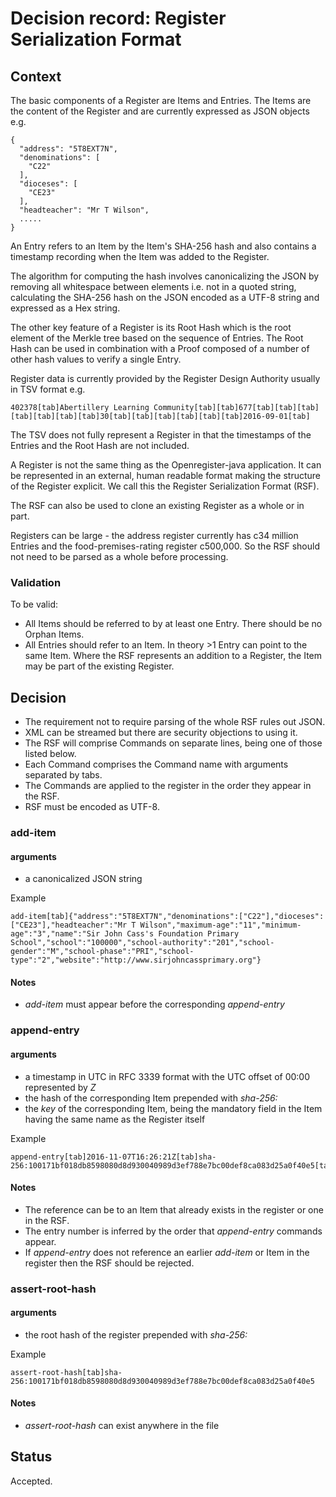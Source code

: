 # Decision record: Register Serialization Format

## Context ##

The basic components of a Register are Items and Entries. The Items are the content of the Register and are currently expressed as JSON objects e.g.

    {
      "address": "5T8EXT7N",
      "denominations": [
        "C22"
      ],
      "dioceses": [
        "CE23"
      ],
      "headteacher": "Mr T Wilson",
      .....
    }

An Entry refers to an Item by the Item's SHA-256 hash and also contains a timestamp recording when the Item was added to the Register.

The algorithm for computing the hash involves canonicalizing the JSON by removing all whitespace between elements i.e. not in a quoted string, calculating the SHA-256 hash on the JSON encoded as a UTF-8 string and expressed as a Hex string.

The other key feature of a Register is its Root Hash which is the root element of the Merkle tree based on the sequence of Entries. The Root Hash can be used in combination with a Proof composed of a number of other hash values to verify a single Entry.

Register data is currently provided by the Register Design Authority usually in TSV format e.g.

    402378[tab]Abertillery Learning Community[tab][tab]677[tab][tab][tab]  [tab][tab][tab][tab]30[tab][tab][tab][tab][tab][tab]2016-09-01[tab]

The TSV does not fully represent a Register in that the timestamps of the Entries and the Root Hash are not included.

A Register is not the same thing as the Openregister-java application. It can be represented in an external, human readable format making the structure of the Register explicit. We call this the Register Serialization Format (RSF).

The RSF can also be used to clone an existing Register as a whole or in part.

Registers can be large - the address register currently has c34 million Entries and the food-premises-rating register c500,000. So the RSF should not need to be parsed as a whole before processing.

### Validation

To be valid:

- All Items should be referred to by at least one Entry. There should be no Orphan Items.
- All Entries should refer to an Item. In theory >1 Entry can point to the same Item. Where the RSF represents an addition to a Register, the Item may be part of the existing Register.


## Decision ##

- The requirement not to require parsing of the whole RSF rules out JSON.
- XML can be streamed but there are security objections to using it.
- The RSF will comprise Commands on separate lines, being one of those listed below.
- Each Command comprises the Command name with arguments separated by tabs.
- The Commands are applied to the register in the order they appear in the RSF.
- RSF must be encoded as UTF-8.

### add-item

#### arguments

- a canonicalized JSON string

Example

    add-item[tab]{"address":"5T8EXT7N","denominations":["C22"],"dioceses":["CE23"],"headteacher":"Mr T Wilson","maximum-age":"11","minimum-age":"3","name":"Sir John Cass's Foundation Primary School","school":"100000","school-authority":"201","school-gender":"M","school-phase":"PRI","school-type":"2","website":"http://www.sirjohncassprimary.org"}

#### Notes

- *add-item* must appear before the corresponding *append-entry*

### append-entry

#### arguments

- a timestamp in UTC in RFC 3339 format with the UTC offset of 00:00 represented by *Z*
- the hash of the corresponding Item prepended with *sha-256:*
- the *key* of the corresponding Item, being the mandatory field in the Item having the same name as the Register itself

Example

    append-entry[tab]2016-11-07T16:26:21Z[tab]sha-256:100171bf018db8598080d8d930040989d3ef788e7bc00def8ca083d25a0f40e5[tab]5T8EXT7N

#### Notes

- The reference can be to an Item that already exists in the register or one in the RSF.
- The entry number is inferred by the order that *append-entry* commands appear.
- If  *append-entry* does not reference an earlier *add-item* or Item in the register then the RSF should be rejected.

### assert-root-hash

#### arguments

- the root hash of the register prepended with *sha-256:*

Example

    assert-root-hash[tab]sha-256:100171bf018db8598080d8d930040989d3ef788e7bc00def8ca083d25a0f40e5

#### Notes

- *assert-root-hash* can exist anywhere in the file

## Status ##

Accepted.
